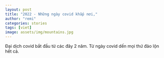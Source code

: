 ```yaml
---
layout: post
title: "2022 - Những ngày covid khắp nơi,"
author: "remi"
categories: stories
tags: [viet]
image: assets/img/mountains.jpg
---
```


Đại dịch covid bắt đầu từ các đây 2 năm. Từ ngày covid dến mọi thứ đảo lộn hết cả. 
